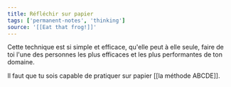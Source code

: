 ```yaml
---
title: Réfléchir sur papier
tags: ['permanent-notes', 'thinking']
source: '[[Eat that frog!]]'
---
```


Cette technique est si simple et efficace, qu'elle peut à elle seule, faire de toi l'une des personnes les plus efficaces et les plus performantes de ton domaine.

Il faut que tu sois capable de pratiquer sur papier [[la méthode ABCDE]]. 
